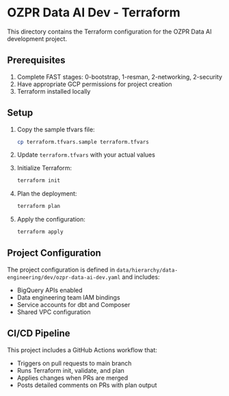 # OZPR Data AI Dev - Terraform

This directory contains the Terraform configuration for the OZPR Data AI development project.

## Prerequisites

1. Complete FAST stages: 0-bootstrap, 1-resman, 2-networking, 2-security
2. Have appropriate GCP permissions for project creation
3. Terraform installed locally

## Setup

1. Copy the sample tfvars file:
   ```bash
   cp terraform.tfvars.sample terraform.tfvars
   ```

2. Update `terraform.tfvars` with your actual values

3. Initialize Terraform:
   ```bash
   terraform init
   ```

4. Plan the deployment:
   ```bash
   terraform plan
   ```

5. Apply the configuration:
   ```bash
   terraform apply
   ```

## Project Configuration

The project configuration is defined in `data/hierarchy/data-engineering/dev/ozpr-data-ai-dev.yaml` and includes:

- BigQuery APIs enabled
- Data engineering team IAM bindings
- Service accounts for dbt and Composer
- Shared VPC configuration

## CI/CD Pipeline

This project includes a GitHub Actions workflow that:
- Triggers on pull requests to main branch
- Runs Terraform init, validate, and plan
- Applies changes when PRs are merged
- Posts detailed comments on PRs with plan output